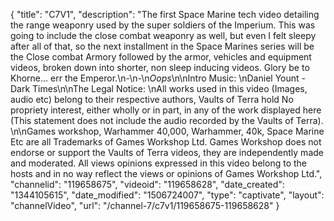 {
    "title": "C7V1",
    "description": "The first Space Marine tech video detailing the range weaponry used by the super soldiers of the Imperium. This was going to include the close combat weaponry as well, but even I felt sleepy after all of that, so the next installment in the Space Marines series will be the Close combat Armory followed by the armor, vehicles and equipment videos, broken down into shorter, non sleep inducing videos. Glory be to Khorne... err the Emperor.\n-\n-\n*Oops*\n\nIntro Music: \nDaniel Yount - Dark Times\n\nThe Legal Notice: \nAll works used in this video (Images, audio etc) belong to their respective authors, Vaults of Terra hold No propriety interest, either wholly or in part, in any of the work displayed here (This statement does not include the audio recorded by the Vaults of Terra). \n\nGames workshop, Warhammer 40,000, Warhammer, 40k, Space Marine Etc are all Trademarks of Games Workshop Ltd. Games Workshop does not endorse or support the Vaults of Terra videos, they are independently made and moderated. All views opinions expressed in this video belong to the hosts and in no way reflect the views or opinions of Games Workshop Ltd.",
    "channelid": "119658675",
    "videoid": "119658628",
    "date_created": "1344105615",
    "date_modified": "1506724007",
    "type": "captivate",
    "layout": "channelVideo",
    "url": "\/channel-7\/c7v1\/119658675-119658628"
}